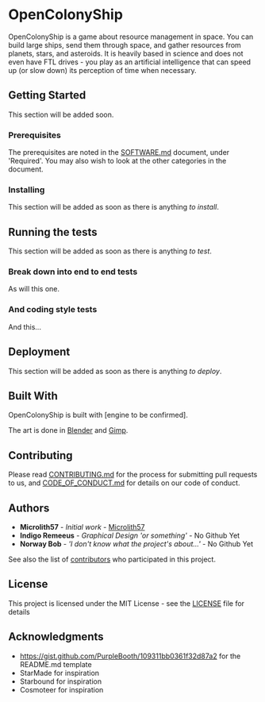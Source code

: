 # OpenColonyShip

OpenColonyShip is a game about resource management in space. You can build large ships, send them through space, and gather resources from planets, stars, and asteroids. It is heavily based in science and does not even have FTL drives - you play as an artificial intelligence that can speed up (or slow down) its perception of time when necessary.

## Getting Started

This section will be added soon.

### Prerequisites

The prerequisites are noted in the [SOFTWARE.md](SOFTWARE.md) document, under 'Required'. You may also wish to look at the other categories in the document.

### Installing

This section will be added as soon as there is anything *to install*.

## Running the tests

This section will be added as soon as there is anything *to test*.

### Break down into end to end tests

As will this one.

### And coding style tests

And this...

## Deployment

This section will be added as soon as there is anything *to deploy*.

## Built With

OpenColonyShip is built with [engine to be confirmed].

The art is done in [Blender](https://www.blender.org/) and [Gimp](https://www.gimp.org/).

## Contributing

Please read [CONTRIBUTING.md](CONTRIBUTING.md) for the process for submitting pull requests to us, and [CODE_OF_CONDUCT.md](CODE_OF_CONDUCT.md) for details on our code of conduct.

## Authors

* **Microlith57** - *Initial work* - [Microlith57](https://github.com/microlith57)
* **Indigo Remeeus** - *Graphical Design 'or something'* - No Github Yet
* **Norway Bob** - *'I don't know what the project's about...'* - No Github Yet

See also the list of [contributors](https://github.com/OpenColonyShip/OpenColonyShip/contributors) who participated in this project.

## License

This project is licensed under the MIT License - see the [LICENSE](LICENSE) file for details

## Acknowledgments

* https://gist.github.com/PurpleBooth/109311bb0361f32d87a2 for the README.md template
* StarMade for inspiration
* Starbound for inspiration
* Cosmoteer for inspiration
